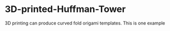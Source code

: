 # 3D-printed-Huffman-Tower
3D printing can produce curved fold origami templates. This is one example
